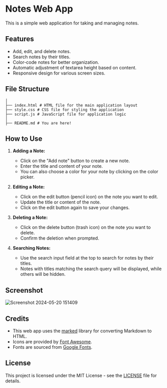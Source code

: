 # Notes Web App

This is a simple web application for taking and managing notes.

## Features

- Add, edit, and delete notes.
- Search notes by their titles.
- Color-code notes for better organization.
- Automatic adjustment of textarea height based on content.
- Responsive design for various screen sizes.

## File Structure

```notes-app/
│
├── index.html # HTML file for the main application layout
├── style.css # CSS file for styling the application
├── script.js # JavaScript file for application logic
│
├── README.md # You are here!
```

## How to Use

1. **Adding a Note:**
   - Click on the "Add note" button to create a new note.
   - Enter the title and content of your note.
   - You can also choose a color for your note by clicking on the color picker.

2. **Editing a Note:**
   - Click on the edit button (pencil icon) on the note you want to edit.
   - Update the title or content of the note.
   - Click on the edit button again to save your changes.

3. **Deleting a Note:**
   - Click on the delete button (trash icon) on the note you want to delete.
   - Confirm the deletion when prompted.

4. **Searching Notes:**
   - Use the search input field at the top to search for notes by their titles.
   - Notes with titles matching the search query will be displayed, while others will be hidden.

## Screenshot

![Screenshot 2024-05-20 151409](https://github.com/chirag640/notes-app/assets/111826944/ffe0fdee-ab08-47dd-83dc-a18d5178bf6e)


## Credits

- This web app uses the [marked](https://github.com/markedjs/marked) library for converting Markdown to HTML.
- Icons are provided by [Font Awesome](https://fontawesome.com/).
- Fonts are sourced from [Google Fonts](https://fonts.google.com/).

## License

This project is licensed under the MIT License - see the [LICENSE](LICENSE) file for details.
